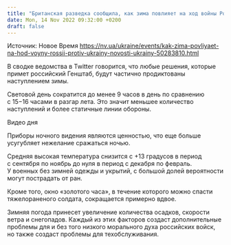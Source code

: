 ```yaml
---
title: "Британская разведка сообщила, как зима повлияет на ход войны России против Украины"
date: Mon, 14 Nov 2022 09:32:00 +0200
draft: false
---
```

Источник: Новое Время https://nv.ua/ukraine/events/kak-zima-povliyaet-na-hod-voyny-rossii-protiv-ukrainy-novosti-ukrainy-50283810.html


 В сводке ведомства в Twitter говорится, что любые решения, которые примет российский Генштаб, будут частично продиктованы наступлением зимы.

Световой день сократится до менее 9 часов в день по сравнению с 15−16 часами в разгар лета. Это значит меньшее количество наступлений и более статичные линии обороны.

 Видео дня   

Приборы ночного видения являются ценностью, что еще больше усугубляет нежелание сражаться ночью.

Средняя высокая температура снизится с +13 градусов в период с сентября по ноябрь до нуля в период с декабря по февраль. У военных без зимней одежды и укрытий, с большой долей вероятности могут пострадать от ран.

Кроме того, окно «золотого часа», в течение которого можно спасти тяжелораненого солдата, сокращается примерно вдвое.

Зимняя погода принесет увеличение количества осадков, скорости ветра и снегопадов. Каждый из этих факторов создаст дополнительные проблемы для и без того низкого морального духа российских войск, но также создаст проблемы для техобслуживания.
